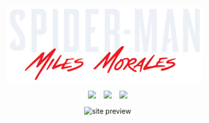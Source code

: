 <div align="center">
<img width="400px" src="https://github.com/Clara-Pacheco/spiderman/blob/main/images/spiderman-text.png" alt="">&nbsp;&nbsp;&nbsp;
<br>

<p align="center">
<img src="https://img.shields.io/github/last-commit/Clara-Pacheco/spiderman?style=for-the-badge"/>&nbsp;&nbsp;&nbsp;
<img src="https://img.shields.io/github/repo-size/Clara-Pacheco/spiderman?style=for-the-badge"/>&nbsp;&nbsp;&nbsp;
<img src="https://img.shields.io/github/languages/count/Clara-Pacheco/spiderman?style=for-the-badge"/>
</p>

![site preview](https://github.com/Clara-Pacheco/spiderman/blob/main/video/site-preview.gif)